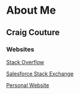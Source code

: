 # About Me

## Craig Couture

### Websites

[Stack Overflow](https://stackoverflow.com/users/story/5955419)

[Salesforce Stack Exchange](https://salesforce.stackexchange.com/users/45194/moosecouture)

[Personal Website](https://www.couturecraig.com/)
